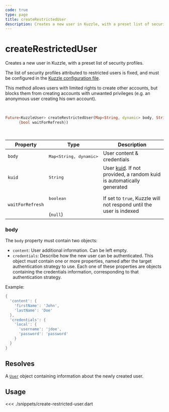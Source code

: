 ```yaml
---
code: true
type: page
title: createRestrictedUser
description: Creates a new user in Kuzzle, with a preset list of security profiles.
---
```


# createRestrictedUser

Creates a new user in Kuzzle, with a preset list of security profiles.

The list of security profiles attributed to restricted users is fixed, and must be configured in the 
[Kuzzle configuration file](/core/2/guides/essentials/configuration).

This method allows users with limited rights to create other accounts, but blocks them from creating accounts with unwanted privileges (e.g. an anonymous user creating his own account).

<br />

```dart
Future<KuzzleUser> createRestrictedUser(Map<String, dynamic> body, String uid,
      {bool waitForRefresh})
```

<br />

| Property | Type | Description |
|--- |--- |--- |
| `body` | <pre>Map<String, dynamic></pre> | User content &amp; credentials |
| `kuid` | <pre>String</pre> | User [kuid](/core/2/guides/essentials/user-authentication#kuzzle-user-identifier-kuid). If not provided, a random kuid is automatically generated |
| `waitForRefresh` | <pre>boolean</pre><br />(`null`) | If set to `true`, Kuzzle will not respond until the user is indexed |


### body

The `body` property must contain two objects:
- `content`: User additional information. Can be left empty.
- `credentials`: Describe how the new user can be authenticated. This object must contain one or more 
properties, named after the target authentication strategy to use. Each one of these properties are objects
containing the credentials information, corresponding to that authentication strategy.

Example: 

```dart
{
  'content': {
    'firstName': 'John',
    'lastName': 'Doe'
  },
  'credentials': {
    'local': {
      'username': 'jdoe',
      'password': 'password'
    }
  }
}
```

## Resolves

A [`User`](sdk/js/6/core-classes/user/introduction) object containing information about the newly created user.

## Usage

<<< ./snippets/create-restricted-user.dart
